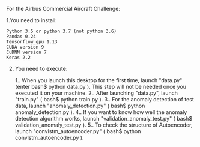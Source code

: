  
For the Airbus Commercial Aircraft Challenge:
 
1.You need to install:

    Python 3.5 or python 3.7 (not python 3.6)
    Pandas 0.24
    Tensorflow_gpu 1.13
    CUDA version 9
    CuDNN version 7
    Keras 2.2

2. You need to execute:

    1.. When you launch this desktop for the first time, launch "data.py" (enter bash$ python data.py ). This step will not be needed once you executed it on your machine.
    2.. After launching "data.py", launch "train.py" ( bash$ python train.py ).
    3.. For the anomaly detection of test data, launch "anomaly_detection.py" ( bash$ python anomaly_detection.py ).
    4.. If you want to know how well the anomaly detection algorithm works, launch "validation_anomaly_test.py" ( bash$ validation_anomaly_test.py ).
    5.. To check the structure of Autoencoder, launch "convlstm_autoencoder.py" ( bash$ python convlstm_autoencoder.py ).
